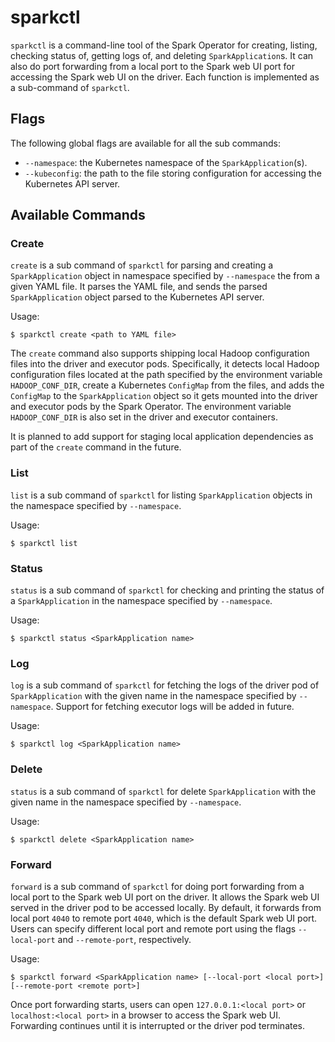 # sparkctl

`sparkctl` is a command-line tool of the Spark Operator for creating, listing, checking status of, getting logs of, 
and deleting `SparkApplication`s. It can also do port forwarding from a local port to the Spark web UI port for 
accessing the Spark web UI on the driver. Each function is implemented as a sub-command of `sparkctl`.

## Flags

The following global flags are available for all the sub commands:
* `--namespace`: the Kubernetes namespace of the `SparkApplication`(s).
* `--kubeconfig`: the path to the file storing configuration for accessing the Kubernetes API server.

## Available Commands

### Create

`create` is a sub command of `sparkctl` for parsing and creating a `SparkApplication` object in namespace specified by 
`--namespace` the from a given YAML file. It parses the YAML file, and sends the parsed `SparkApplication` object 
parsed to the Kubernetes API server.

Usage:
```console
$ sparkctl create <path to YAML file>
```

The `create` command also supports shipping local Hadoop configuration files into the driver and executor pods. 
Specifically, it detects local Hadoop configuration files located at the path specified by the 
environment variable `HADOOP_CONF_DIR`, create a Kubernetes `ConfigMap` from the files, and adds the `ConfigMap` to
the `SparkApplication` object so it gets mounted into the driver and executor pods by the Spark Operator. The 
environment variable `HADOOP_CONF_DIR` is also set in the driver and executor containers.    

It is planned to add support for staging local application dependencies as part of the `create` command in the future.

### List

`list` is a sub command of `sparkctl` for listing `SparkApplication` objects in the namespace specified by 
`--namespace`.

Usage:
```console
$ sparkctl list
```

### Status

`status` is a sub command of `sparkctl` for checking and printing the status of a `SparkApplication` in the namespace 
specified by `--namespace`.

Usage:
```console
$ sparkctl status <SparkApplication name>
```

### Log

`log` is a sub command of `sparkctl` for fetching the logs of the driver pod of `SparkApplication` with the given name
in the namespace specified by `--namespace`. Support for fetching executor logs will be added in future.

Usage:
```console
$ sparkctl log <SparkApplication name>
```

### Delete

`status` is a sub command of `sparkctl` for delete `SparkApplication` with the given name in the namespace 
specified by `--namespace`.

Usage:
```console
$ sparkctl delete <SparkApplication name>
```

### Forward

`forward` is a sub command of `sparkctl` for doing port forwarding from a local port to the Spark web UI port on the 
driver. It allows the Spark web UI served in the driver pod to be accessed locally. By default, it forwards from local
port `4040` to remote port `4040`, which is the default Spark web UI port. Users can specify different local port
and remote port using the flags `--local-port` and `--remote-port`, respectively. 

Usage:
```console
$ sparkctl forward <SparkApplication name> [--local-port <local port>] [--remote-port <remote port>]
```

Once port forwarding starts, users can open `127.0.0.1:<local port>` or `localhost:<local port>` in a browser to access
the Spark web UI. Forwarding continues until it is interrupted or the driver pod terminates.